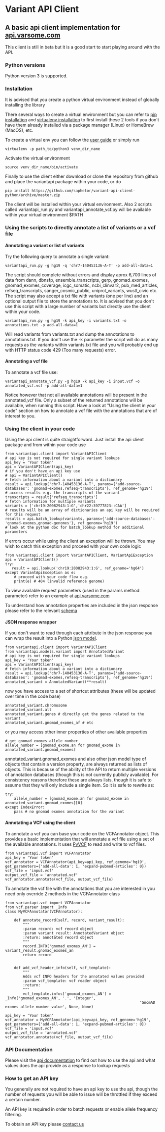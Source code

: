 # Variant API Client

## A basic api client implementation for [api.varsome.com](https://api.varsome.com)

This client is still in beta but it is a good start to start playing around with the API.

### Python versions
Python version 3 is supported.

### Installation
It is advised that you create a python virtual environment instead of globally installing the library

There several ways to create a virtual environment but you can refer to [pip installation](https://pip.pypa.io/en/stable/installing/) and
[virtualenv installation](https://virtualenv.pypa.io/en/stable/installation/) to first install these 2 tools if you don't
have them already installed via a package manager (Linux) or HomeBrew (MacOS), etc.

To create a virtual env you can follow the [user guide](https://virtualenv.pypa.io/en/stable/userguide/) or simply run

    virtualenv -p path_to/python3 venv_dir_name
    
Activate the virtual environment

    source venv_dir_name/bin/activate


Finally to use the client either download or clone the repository from github and place the variantapi package
within your code, or do

    pip install https://github.com/saphetor/variant-api-client-python/archive/master.zip

The client will be installed within your virtual environment. Also 2 scripts called variantapi_run.py and 
variantapi_annotate_vcf.py will be available within your virtual environment $PATH

### Using the scripts to directly annotate a list of variants or a vcf file

#### Annotating a variant or list of variants
Try the following query to annotate a single variant:

    variantapi_run.py -g hg19 -q 'chr7-140453136-A-T' -p add-all-data=1

The script should complete without errors and display aprox 6,700 lines of data from dann, dbnsfp, ensemble_transcripts, gerp, gnomad_exomes, gnomad_exomes_coverage, icgc_somatic, ncbi_clinvar2, pub_med_articles, refseq_transcripts, sanger_cosmic_public, uniprot_variants, wustl_civic etc.
The script may also accept a txt file with variants (one per line) and an optional output file to store the
annotations to. It is advised that you don't use this script with a large number of variants but directly use
the client within your code.

    variantapi_run.py -g hg19 -k api_key -i variants.txt -o annotations.txt -p add-all-data=1
    
Will read variants from variants.txt and dump the annotations to annotations.txt. If you don't use the -k
parameter the script will do as many requests as the variants within variants.txt file and you will probably
end up with HTTP status code 429 (Too many requests) error.

#### Annotating a vcf file
To annotate a vcf file use:

    variantapi_annotate_vcf.py -g hg19 -k api_key -i input.vcf -o annotated_vcf.vcf -p add-all-data=1
    
Notice however that not all available annotations will be present in the annotated_vcf file. Only a subset
of the returned annotations will be available, when running this script. Have a look at "Using the client in your code" 
section on how to annotate a vcf file with the annotations that are of interest to you. 

### Using the client in your code

Using the api client is quite straightforward. Just install the api client package and from within
your code use

    from variantapi.client import VariantAPIClient
    # api key is not required for single variant lookups
    api_key = 'Your token'
    api = VariantAPIClient(api_key)
    # if you don't have an api key use
    # api = VariantAPIClient()
    # fetch information about a variant into a dictionary
    result = api.lookup('chr7-140453136-A-T', params={'add-source-databases': 'gnomad-exomes,refseq-transcripts'}, ref_genome='hg19')
    # access results e.g. the transcripts of the variant
    transcripts = result['refseq_transcripts']
    # fetch information for multiple variants
    variants = ['chr19:20082943:1:G','chr22:39777823::CAA']
    # results will be an array of dictionaries an api key will be required for this request
    results = api.batch_lookup(variants, params={'add-source-databases': 'gnomad-exomes,gnomad-genomes'}, ref_genome='hg19')
    # look at the python doc for batch_lookup method for additional parameters

If errors occur while using the client an exception will be thrown.
You may wish to catch this exception and proceed with your own code logic

    from variantapi.client import VariantAPIClient, VariantApiException
    api = VariantAPIClient()
    try:
       result = api.lookup('chr19:20082943:1:G', ref_genome='hg64')
    except VariantApiException as e:
        # proceed with your code flow e.g.
        print(e) # 404 (invalid reference genome)

To view available request parameters (used in the params method parameter) refer to an example at [api.varsome.com](https://api.varsome.com)

To understand how annotation properties are included in the json response please refer to the relevant [schema](https://api.varsome.com/lookup/schema)

#### JSON response wrapper

If you don't want to read through each attribute in the json response you can wrap the result into a Python
[json model](http://jsonmodels.readthedocs.io/en/latest/readme.html).

    from variantapi.client import VariantAPIClient
    from variantapi.models.variant import AnnotatedVariant
    # api key is not required for single variant lookups
    api_key = 'Your token'
    api = VariantAPIClient(api_key)
    # fetch information about a variant into a dictionary
    result = api.lookup('chr7-140453136-A-T', params={'add-source-databases': 'gnomad-exomes,refseq-transcripts'}, ref_genome='hg19')
    annotated_variant = AnnotatedVariant(**result)

now you have access to a set of shortcut attributes (these will be updated over time in the code base)

    annotated_variant.chromosome
    annotated_variant.alt
    annotated_variant.genes # directly get the genes related to the variant
    annotated_variant.gnomad_exomes_af # etc

or you may access other inner properties of other available properties

    # get gnomad exomes allele number
    allele_number = [gnomad_exome.an for gnomad_exome in annotated_variant.gnomad_exomes]

annotated_variant.gnomad_exomes and also other json model type of objects that contain a version property, are
always returned as lists of objects. This is because of the ability of the API to return multiple versions of 
annotation databases (though this is not currently publicly available). For consistency reasons therefore
these are always lists, though it is safe to assume that they will only include a single item. So it is safe
to rewrite as:
     
    try:
        allele_number = [gnomad_exome.an for gnomad_exome in annotated_variant.gnomad_exomes][0]
    except IndexError:
        pass # no gnomad exomes annotation for the variant
           
#### Annotating a VCF using the client

To annotate a vcf you can base your code on the VCFAnnotator object. This provides a basic implementation that
will annotate a vcf file using a set of the available annotations. It uses [PyVCF](https://github.com/jamescasbon/PyVCF) to read and write to vcf files.

    from variantapi.vcf import VCFAnnotator
    api_key = 'Your token'
    vcf_annotator = VCFAnnotator(api_key=api_key, ref_genome='hg19', get_parameters={'add-all-data': 1, 'expand-pubmed-articles': 0})
    vcf_file = 'input.vcf'
    output_vcf_file = 'annotated.vcf'
    vcf_annotator.annotate(vcf_file, output_vcf_file)
        
To annotate the vcf file with the annotations that you are interested in you need only override 2 methods
in the VCFAnnotator class

    from variantapi.vcf import VCFAnnotator
    from vcf.parser import _Info
    class MyVCFAnnotator(VCFAnnotator):
    
        def annotate_record(self, record, variant_result):
            """
            :param record: vcf record object
            :param variant_result: AnnotatedVariant object
            :return: annotated record object
            """
            record.INFO['gnomad_exomes_AN'] = variant_result.gnomad_exomes_an
            return record
        
            
        def add_vcf_header_info(self, vcf_template):
            """
            Adds vcf INFO headers for the annotated values provided
            :param vcf_template: vcf reader object
            :return:
            """
            vcf_template.infos['gnomad_exomes_AN'] = _Info('gnomad_exomes_AN', '.', 'Integer',
                                                                 'GnomAD exomes allele number value', None, None)
                                                                 
    api_key = 'Your token'
    vcf_annotator = MyVCFAnnotator(api_key=api_key, ref_genome='hg19', get_parameters={'add-all-data': 1, 'expand-pubmed-articles': 0})
    vcf_file = 'input.vcf'
    output_vcf_file = 'annotated.vcf'
    vcf_annotator.annotate(vcf_file, output_vcf_file)
        
        
### API Documentation

Please visit the [api documentation](https://api.varsome.com) to find out how to use the api and
what values does the api provide as a response to lookup requests

### How to get an API key

You generally are not required to have an api key to use the api, though the number of requests you will be able
to issue will be throttled if they exceed a certain number.

An API key is required in order to batch requests or enable allele frequency filtering.

To obtain an API key please [contact us](mailto:support@saphetor.com)



